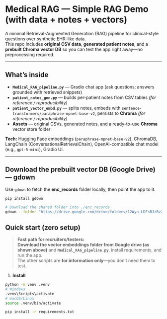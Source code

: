 
# Medical RAG — Simple RAG Demo (with data + notes + vectors)

A minimal Retrieval-Augmented Generation (RAG) pipeline for clinical-style questions over synthetic EHR-like data.  
This repo includes **original CSV data**, **generated patient notes**, and a **prebuilt Chroma vector DB** so you can test the app right away—no preprocessing required.

---

## What’s inside
- **`Medical_RAG_pipeline.py`** — Gradio chat app (ask questions; answers grounded with retrieved snippets)
- **`patient_notes_gen.py`** — builds per-patient notes from CSV tables *(for reference / reproducibility)*
- **`patient_vector_embd.py`** — splits notes, embeds with `sentence-transformers/paraphrase-mpnet-base-v2`, persists to **Chroma** *(for reference / reproducibility)*
- **Assets** — original CSVs, generated notes, and a ready-to-use **Chroma** vector store folder

**Tech:** Hugging Face embeddings (`paraphrase-mpnet-base-v2`), ChromaDB, LangChain (ConversationalRetrievalChain), OpenAI-compatible chat model (e.g., `gpt-5-mini`), Gradio UI.

---

## Download the prebuilt vector DB (Google Drive) — gdown

Use `gdown` to fetch the **enc_records** folder locally, then point the app to it.

```bash
pip install gdown

# Download the shared folder into ./enc_records
gdown --folder "https://drive.google.com/drive/folders/12Wyn_LDFsRJrRz2vHV4wnP8bwnBOMMho?usp=sharing" -O enc_records
```

## Quick start (zero setup)

> **Fast path for recruiters/testers:**  
> **Download the vector embeddings folder from Google drive (as shown above)** and **`Medical_RAG_pipeline.py`**, install requirements, and run the app.  
> The other scripts are **for information only**—you don’t need them to test.

1) **Install**
```bash
python -m venv .venv
# Windows
.venv\Scripts\activate
# macOS/Linux
source .venv/bin/activate

pip install -r requirements.txt
